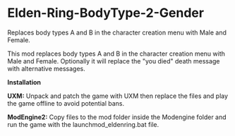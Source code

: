 # Elden-Ring-BodyType-2-Gender

Replaces body types A and B in the character creation menu with Male and Female.

This mod replaces body types A and B in the character creation menu with Male and Female.
Optionally it will replace the "you died" death message with alternative messages.

**Installation**


**UXM:**
Unpack and patch the game with UXM then replace the files and play the game offline to avoid potential bans.


**ModEngine2:**
Copy files to the mod folder inside the Modengine folder and run the game with the launchmod_eldenring.bat file.
